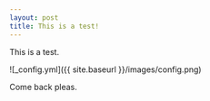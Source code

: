 ```yaml
---
layout: post
title: This is a test!
---
```


This is a test.

![_config.yml]({{ site.baseurl }}/images/config.png)

Come back pleas.
